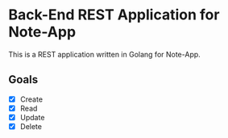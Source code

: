 # Back-End REST Application for Note-App
This is a REST application written in Golang for Note-App.

## Goals
- [x] Create
- [x] Read
- [x] Update
- [x] Delete

